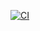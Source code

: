 [![CI](https://github.com/Mayank-MSJ-Singh/QA-testing-repo/actions/workflows/ci.yml/badge.svg?branch=main)](https://github.com/Mayank-MSJ-Singh/QA-testing-repo/actions/workflows/ci.yml)
